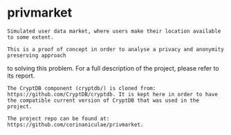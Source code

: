 # privmarket

    Simulated user data market, where users make their location available to some extent.

    This is a proof of concept in order to analyse a privacy and anonymity preserving approach
to solving this problem. For a full description of the project, please refer to its report.

    The CryptDB component (cryptdb/) is cloned from: https://github.com/CryptDB/cryptdb. It is kept here in order to have the compatible current version of CryptDB that was used in the project. 

    The project repo can be found at: https://github.com/corinaniculae/privmarket.
